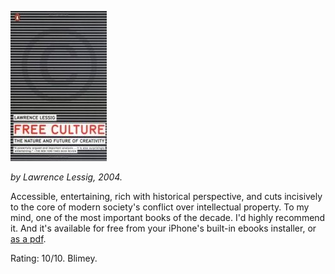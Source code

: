 <!--
.. title: Free Culture
.. slug: free-culture
.. date: 2008-02-25 14:08:18-06:00
.. tags: media,books,non-fiction,law,internet,culture
.. link: 
.. description: 
.. type: text
-->


![Free Culture](/files/2008/02/free-culture.jpg)

*by Lawrence Lessig, 2004.*

Accessible, entertaining, rich with historical perspective, and cuts
incisively to the core of modern society's conflict over intellectual
property. To my mind, one of the most important books of the decade. I'd
highly recommend it. And it's available for free from your iPhone's
built-in ebooks installer, or
[as a pdf](http://www.free-culture.cc/freecontent/).

Rating: 10/10. Blimey.
